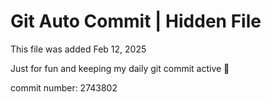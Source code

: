 # Git Auto Commit | Hidden File

This file was added Feb 12, 2025

Just for fun and keeping my daily git commit active 🤪

commit number: 2743802
